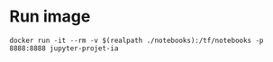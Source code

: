 # Run image

`docker run -it --rm -v $(realpath ./notebooks):/tf/notebooks -p 8888:8888 jupyter-projet-ia`